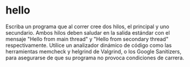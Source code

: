 # hello
Escriba un programa que al correr cree dos hilos, el principal y uno secundario. Ambos hilos deben saludar en la salida estándar con el mensaje "Hello from main thread" y "Hello from secondary thread" respectivamente. Utilice un analizador dinámico de código como las herramientas memcheck y helgrind de Valgrind, o los Google Sanitizers, para asegurarse de que su programa no provoca condiciones de carrera.